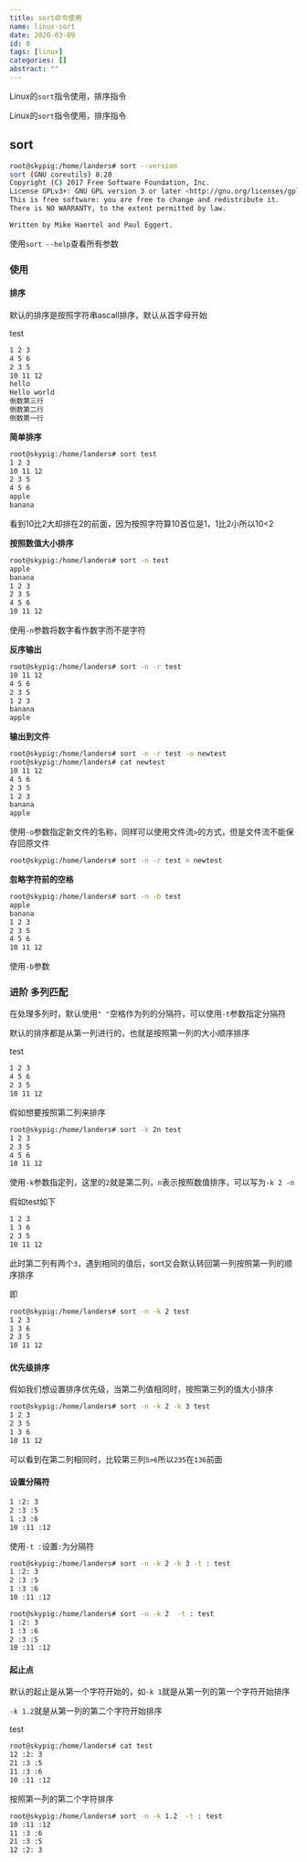 ```yaml
---
title: sort命令使用
name: linux-sort
date: 2020-03-09
id: 0
tags: [linux]
categories: []
abstract: ""
---
```



Linux的`sort`指令使用，排序指令


<!--more-->


Linux的`sort`指令使用，排序指令

<!--more-->

## sort

```bash
root@skypig:/home/landers# sort --version
sort (GNU coreutils) 8.28
Copyright (C) 2017 Free Software Foundation, Inc.
License GPLv3+: GNU GPL version 3 or later <http://gnu.org/licenses/gpl.html>.
This is free software: you are free to change and redistribute it.
There is NO WARRANTY, to the extent permitted by law.

Written by Mike Haertel and Paul Eggert.
```

使用`sort --help`查看所有参数

### 使用

#### **排序**

默认的排序是按照字符串ascall排序，默认从首字母开始

test

```txt
1 2 3
4 5 6
2 3 5
10 11 12
hello
Hello world
倒数第三行
倒数第二行
倒数第一行
```

**简单排序**

```bash
root@skypig:/home/landers# sort test
1 2 3
10 11 12
2 3 5
4 5 6
apple
banana
```

看到10比2大却排在2的前面，因为按照字符算10首位是1，1比2小所以10<2

**按照数值大小排序**

```bash
root@skypig:/home/landers# sort -n test
apple
banana
1 2 3
2 3 5
4 5 6
10 11 12
```

使用`-n`参数将数字看作数字而不是字符

**反序输出**

```bash
root@skypig:/home/landers# sort -n -r test
10 11 12
4 5 6
2 3 5
1 2 3
banana
apple
```

**输出到文件**

```bash
root@skypig:/home/landers# sort -n -r test -o newtest
root@skypig:/home/landers# cat newtest
10 11 12
4 5 6
2 3 5
1 2 3
banana
apple
```

使用`-o`参数指定新文件的名称，同样可以使用文件流`>`的方式，但是文件流不能保存回原文件

```bash
root@skypig:/home/landers# sort -n -r test > newtest
```

**忽略字符前的空格**

```bash
root@skypig:/home/landers# sort -n -b test
apple
banana
1 2 3
2 3 5
4 5 6
10 11 12
```

使用`-b`参数

### 进阶 多列匹配

在处理多列时，默认使用`" "`空格作为列的分隔符，可以使用`-t`参数指定分隔符

默认的排序都是从第一列进行的，也就是按照第一列的大小顺序排序

test

```bash
1 2 3
4 5 6
2 3 5
10 11 12
```

假如想要按照第二列来排序

```bash
root@skypig:/home/landers# sort -k 2n test
1 2 3
2 3 5
4 5 6
10 11 12
```

使用`-k`参数指定列，这里的`2`就是第二列，`n`表示按照数值排序，可以写为`-k 2 -n`

假如test如下

```txt
1 2 3
1 3 6
2 3 5
10 11 12
```

此时第二列有两个`3`，遇到相同的值后，sort又会默认转回第一列按照第一列的顺序排序

即

```bash
root@skypig:/home/landers# sort -n -k 2 test
1 2 3
1 3 6
2 3 5
10 11 12
```

#### 优先级排序

假如我们想设置排序优先级，当第二列值相同时，按照第三列的值大小排序

```bash
root@skypig:/home/landers# sort -n -k 2 -k 3 test
1 2 3
2 3 5
1 3 6
10 11 12
```

可以看到在第二列相同时，比较第三列`5>6`所以`235`在`136`前面

#### 设置分隔符

```txt
1 :2: 3
2 :3 :5
1 :3 :6
10 :11 :12
```

使用`-t :`设置`:`为分隔符

```bash
root@skypig:/home/landers# sort -n -k 2 -k 3 -t : test
1 :2: 3
2 :3 :5
1 :3 :6
10 :11 :12

root@skypig:/home/landers# sort -n -k 2  -t : test
1 :2: 3
1 :3 :6
2 :3 :5
10 :11 :12
```

#### 起止点

默认的起止是从第一个字符开始的，如`-k 1`就是从第一列的第一个字符开始排序

`-k 1.2`就是从第一列的第二个字符开始排序

test

```bash
root@skypig:/home/landers# cat test
12 :2: 3
21 :3 :5
11 :3 :6
10 :11 :12
```

按照第一列的第二个字符排序

```bash
root@skypig:/home/landers# sort -n -k 1.2  -t : test
10 :11 :12
11 :3 :6
21 :3 :5
12 :2: 3
```

